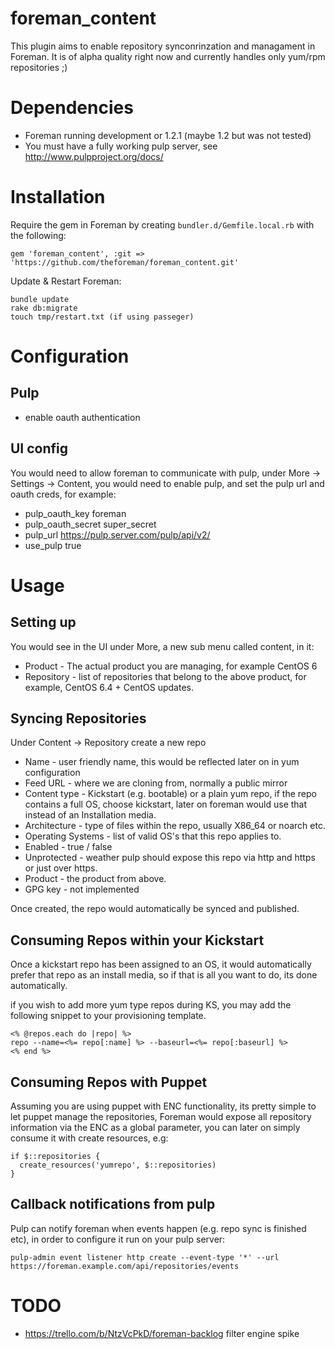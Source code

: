# foreman\_content

This plugin aims to enable repository synconrinzation and managament in Foreman. It is of alpha quality
right now and currently handles only yum/rpm repositories ;)

# Dependencies

* Foreman running development or 1.2.1 (maybe 1.2 but was not tested)
* You must have a fully working pulp server, see http://www.pulpproject.org/docs/


# Installation

Require the gem in Foreman by creating `bundler.d/Gemfile.local.rb` with the
following:

```
gem 'foreman_content', :git => 'https://github.com/theforeman/foreman_content.git'
```

Update & Restart Foreman:
```
bundle update
rake db:migrate
touch tmp/restart.txt (if using passeger)
```

# Configuration

## Pulp
* enable oauth authentication

## UI config

You would need to allow foreman to communicate with pulp, under More ->
Settings -> Content, you would need to enable pulp, and set the pulp url and
oauth creds, for example:

  * pulp_oauth_key  foreman
  * pulp_oauth_secret super_secret
  * pulp_url  https://pulp.server.com/pulp/api/v2/
  * use_pulp  true

# Usage

## Setting up

You would see in the UI under More, a new sub menu called content, in it:

* Product    - The actual product you are managing, for example CentOS 6
* Repository - list of repositories that belong to the above product, for
example, CentOS 6.4 + CentOS updates.

## Syncing Repositories

Under Content -> Repository create a new repo

* Name - user friendly name, this would be reflected later on in yum configuration
* Feed URL - where we are cloning from, normally a public mirror
* Content type - Kickstart (e.g. bootable) or a plain yum repo, if the repo
contains a full OS, choose kickstart, later on foreman would use that instead
of an Installation media.
* Architecture - type of files within the repo, usually X86_64 or noarch etc.
* Operating Systems - list of valid OS's that this repo applies to.
* Enabled - true / false
* Unprotected - weather pulp should expose this repo via http and https or just
  over https.
* Product - the product from above.
* GPG key - not implemented

Once created, the repo would automatically be synced and published.

## Consuming Repos within your Kickstart

Once a kickstart repo has been assigned to an OS, it would automatically prefer
that repo as an install media, so if that is all you want to do, its done
automatically.

if you wish to add more yum type repos during KS, you may add the following
snippet to your provisioning template.

```erb
<% @repos.each do |repo| %>
repo --name=<%= repo[:name] %> --baseurl=<%= repo[:baseurl] %>
<% end %>
```

## Consuming Repos with Puppet

Assuming you are using puppet with ENC functionality, its pretty simple to
let puppet manage the repositories, Foreman would expose all repository
information via the ENC as a global parameter, you can later on simply consume
it with create resources, e.g:

```puppet
if $::repositories {
  create_resources('yumrepo', $::repositories)
}
```

## Callback notifications from pulp

Pulp can notify foreman when events happen (e.g. repo sync is finished etc), in
order to configure it run on your pulp server:

```
pulp-admin event listener http create --event-type '*' --url https://foreman.example.com/api/repositories/events
```

# TODO

* https://trello.com/b/NtzVcPkD/foreman-backlog
filter engine spike
